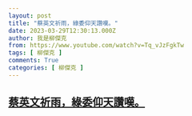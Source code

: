 ```yaml
---
layout: post
title: "蔡英文祈雨，綠委仰天讚嘆。"
date: 2023-03-29T12:30:13.000Z
author: 我是柳傑克
from: https://www.youtube.com/watch?v=Tq_vJzFgkTw
tags: [ 柳傑克 ]
comments: True
categories: [ 柳傑克 ]
---
```

<!--1680093013000-->
[蔡英文祈雨，綠委仰天讚嘆。](https://www.youtube.com/watch?v=Tq_vJzFgkTw)
------

<div>

</div>
